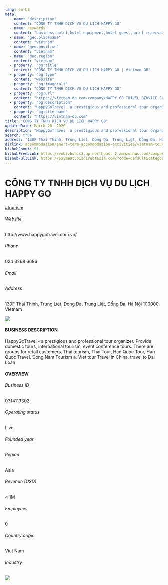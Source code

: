 ```yaml
---
lang: en-US
meta:
  - name: "description"
    content: "CÔNG TY TNHH DỊCH VỤ DU LỊCH HAPPY GO"
  - name: keywords
    content: "business hotel,hotel equipment,hotel guest,hotel reservation,leisure hotel,on site,resort hotels,travelers,vacation,vacation,vacation,vacation,vacation,vacation,vacation,vietnam-tourism-companies"
  - name: "geo.placename"
    content: "vietnam"
  - name: "geo.position"
    content: "vietnam"
  - name: "geo.region"
    content: "vietnam"
  - property: "og:title"
    content: "CÔNG TY TNHH DỊCH VỤ DU LỊCH HAPPY GO | Vietnam DB"
  - property: "og:type"
    content: "website"
  - property: "og:image:alt"
    content: "CÔNG TY TNHH DỊCH VỤ DU LỊCH HAPPY GO"
  - property: "og:url"
    content: "https://vietnam-db.com/company/HAPPY GO TRAVEL SERVICE COMPANY LIMITED-2976720"
  - property: "og:description"
    content: "HappyGoTravel  a prestigious and professional tour organizer. Provide domestic tours, international tourism, event conference tours. There are groups for retail customers. Thai tourism, Thai Tour, Han Quoc Tour, Han Quoc Travel. Dong Nam Tourism a. Viet tour Travel in China, travel to Dai Loan"
  - property: "og:site_name"
    content: "https://vietnam-db.com"
title: "CÔNG TY TNHH DỊCH VỤ DU LỊCH HAPPY GO"
updatedDate: March 28, 2020
description: "HappyGoTravel  a prestigious and professional tour organizer. Provide domestic tours, international tourism, event conference tours. There are groups for retail customers. Thai tourism, Thai Tour, Han Quoc Tour, Han Quoc Travel. Dong Nam Tourism a. Viet tour Travel in China, travel to Dai Loan"
search: true
address: "130F Thai Thinh, Trung Liet, Dong Da, Trung Liệt, Đống Đa, Hà Nội 100000, Vietnam"
dirlink: accommodation/short-term-accommodation-activities/vietnam-tourism-companies
bizhubCount: 91
bizhubFreeLink: https://vnbizhub.s3.ap-northeast-2.amazonaws.com/companies/vietnam-tourism-companies_preview.xlsx
bizhubFullLink: https://payment.bizdirectasia.com/?code=default&category=bizhub&item=vietnam-tourism-companies&redirect=https://vietnam-db.com
---
```



<div class="bd-item">
    <div class="item-content">
        <div class="detail-title-wrap">
            <h1 class="detail-title">
                CÔNG TY TNHH DỊCH VỤ DU LỊCH HAPPY GO
            </h1>
        </div>
		<div class="detail-tagslist"><a href="/accommodation/short-term-accommodation-activities/tags/tourism" class="detail-tagitem">#tourism</a></div>
        <h6 class="bd-label">Website</h6>
        <p>http://www.happygotravel.com.vn/</p>
		<h6 class="bd-label">Phone</h6>
        <p>024 3268 6686</p>
        <h6 class="bd-label">Email</h6>
        <p><a class="textColorPrimary" href="#"></a></p>
        <h6 class="bd-label">Address</h6>
        <p>130F Thai Thinh, Trung Liet, Dong Da, Trung Liệt, Đống Đa, Hà Nội 100000, Vietnam</p>
    </div>
</div>

<div class="banner-wrap text-center"><a href="" class="banner-link"><img src="/assets/vndb.com/BannerAds2.jpg" class="banner-img"></a></div>

<div class="bd-item">
    <div class="item-content">
        <h4 class="textColorPrimary item-title">BUSINESS DESCRIPTION</h4>
        <p>HappyGoTravel - a prestigious and professional tour organizer. Provide domestic tours, international tourism, event conference tours. There are groups for retail customers. Thai tourism, Thai Tour, Han Quoc Tour, Han Quoc Travel. Dong Nam Tourism a. Viet tour Travel in China, travel to Dai Loan</p>
    </div>
</div>

<div class="bd-item">
    <div class="item-content">
        <h4 class="textColorPrimary item-title">OVERVIEW</h4>
        <div class="item-info">
            <h6 class="bd-label">Business ID</h6>
            <p>0314119302</p>
        </div>
        <div class="item-info">
            <h6 class="bd-label">Operating status</h6>
            <p>Live<small class="bd-status_dot live"></small></p>
        </div>
        <div class="item-info">
            <h6 class="bd-label">Founded year</h6>
            <p></p>
        </div>
        <div class="item-info">
            <h6 class="bd-label">Region</h6>
            <p>Asia</p>
        </div>
        <div class="item-info">
            <h6 class="bd-label">Revenue (USD)</h6>
            <p>&lt; 1M</p>
        </div>
        <div class="item-info">
            <h6 class="bd-label">Employees</h6>
            <p>0</p>
        </div>
        <div class="item-info">
            <h6 class="bd-label">Country origin</h6>
            <p>Viet Nam</p>
        </div>
        <div class="item-info">
            <h6 class="bd-label">Industry</h6>
            <p></p>
        </div>
    </div>
</div>

<div class="banner-wrap text-center"><a href="" class="banner-link"><img src="/assets/vndb.com/BannerAd_04_728x90.jpg" class="banner-img"></a></div>

<CustomPopup popupTitle="ENTER EMAIL TO DOWNLOAD" popupSubTitle="The companies data will be sent to your inbox. Please enter your email." :free="this.$frontmatter.bizhubFreeLink" :paid="this.$frontmatter.bizhubFullLink" :count="this.$frontmatter.bizhubCount"/>

